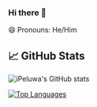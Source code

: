 ### Hi there 👋
😄 Pronouns: He/Him

## 📈 GitHub Stats

![iPeluwa's GitHub stats](https://github-readme-stats.vercel.app/api?username=ipeluwa&show_icons=true&theme=radical&count_private=true)


[![Top Languages](https://github-readme-stats.vercel.app/api/top-langs/?username=ipeluwa&layout=compact&theme=radical)](https://github.com/ipeluwa/github-readme-stats)





<!--
**iPeluwa/ipeluwa** is a ✨ _special_ ✨ repository because its `README.md` (this file) appears on your GitHub profile.

Here are some ideas to get you started:

- 🔭 I’m currently working on ...
- 🌱 I’m currently learning ...
- 👯 I’m looking to collaborate on ...
- 🤔 I’m looking for help with ...
- 💬 Ask me about ...
- 📫 How to reach me: ...
- 😄 Pronouns: ...
- ⚡ Fun fact: ...
-->
